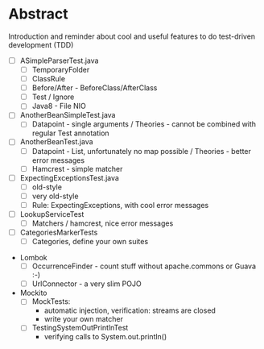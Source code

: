# Abstract

Introduction and reminder about cool and useful features to do test-driven development (TDD)

* [ ] ASimpleParserTest.java
   * [ ] TemporaryFolder
   * [ ] ClassRule
   * [ ] Before/After - BeforeClass/AfterClass
   * [ ] Test / Ignore
   * [ ] Java8 - File NIO
* [ ] AnotherBeanSimpleTest.java
   * [ ] Datapoint - single arguments / Theories - cannot be combined with regular Test annotation
* [ ] AnotherBeanTest.java
   * [ ] Datapoint - List<Value>, unfortunately no map possible / Theories - better error messages
   * [ ] Hamcrest - simple matcher
* [ ] ExpectingExceptionsTest.java   
   * [ ] old-style
   * [ ] very old-style
   * [ ] Rule: ExpectingExceptions, with cool error messages
* [ ] LookupServiceTest
   * [ ] Matchers / hamcrest, nice error messages
* [ ] CategoriesMarkerTests
   * [ ] Categories, define your own suites
* Lombok
   * [ ] OccurrenceFinder - count stuff without apache.commons or Guava :-)
   * [ ] UrlConnector - a very slim POJO
* Mockito
   * [ ] MockTests: 
      * automatic injection, verification: streams are closed
      * write your own matcher
   * [ ] TestingSystemOutPrintlnTest
      * verifying calls to System.out.println()
